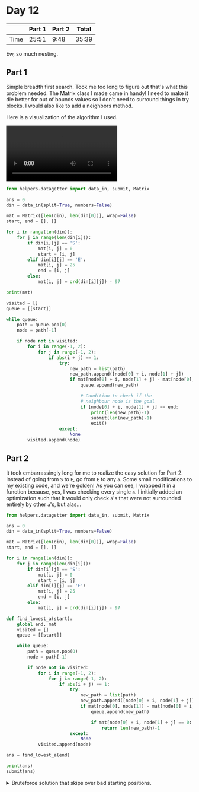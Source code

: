 # Day 12

| | Part 1 | Part 2 | Total |
|---|---|---|---|
|Time|25:51|9:48|35:39|

Ew, so much nesting.

## Part 1

Simple breadth first search. Took me too long to figure out that's what this problem needed. The Matrix class I made came in handy! I need to make it die better for out of bounds values so I don't need to surround things in try blocks. I would also like to add a neighbors method.

Here is a visualization of the algorithm I used.

![Vis](resources/day12vis.mp4)

```python
from helpers.datagetter import data_in, submit, Matrix

ans = 0
din = data_in(split=True, numbers=False)

mat = Matrix([len(din), len(din[0])], wrap=False)
start, end = [], []

for i in range(len(din)):
    for j in range(len(din[i])):
        if din[i][j] == 'S':
            mat[i, j] = 0
            start = [i, j]
        elif din[i][j] == 'E':
            mat[i, j] = 25
            end = [i, j]
        else:
            mat[i, j] = ord(din[i][j]) - 97

print(mat)

visited = []
queue = [[start]]

while queue:
    path = queue.pop(0)
    node = path[-1]

    if node not in visited:
        for i in range(-1, 2):
            for j in range(-1, 2):
                if abs(i + j) == 1:
                    try:
                        new_path = list(path)
                        new_path.append([node[0] + i, node[1] + j])
                        if mat[node[0] + i, node[1] + j] - mat[node[0], node[1]] <= 1:
                            queue.append(new_path)

                            # Condition to check if the
                            # neighbour node is the goal
                            if [node[0] + i, node[1] + j] == end:
                                print(len(new_path)-1)
                                submit(len(new_path)-1)
                                exit()
                    except:
                        None
        visited.append(node)
```

## Part 2

It took embarrassingly long for me to realize the easy solution for Part 2. Instead of going from `S` to `E`, go from `E` to any `a`. Some small modifications to my existing code, and we're golden! As you can see, I wrapped it in a function because, yes, I was checking every single `a`. I initially added an optimization such that it would only check `a`'s that were not surrounded entirely by other `a`'s, but alas...

```python
from helpers.datagetter import data_in, submit, Matrix

ans = 0
din = data_in(split=True, numbers=False)

mat = Matrix([len(din), len(din[0])], wrap=False)
start, end = [], []

for i in range(len(din)):
    for j in range(len(din[i])):
        if din[i][j] == 'S':
            mat[i, j] = 0
            start = [i, j]
        elif din[i][j] == 'E':
            mat[i, j] = 25
            end = [i, j]
        else:
            mat[i, j] = ord(din[i][j]) - 97

def find_lowest_a(start):
    global end, mat
    visited = []
    queue = [[start]]

    while queue:
        path = queue.pop(0)
        node = path[-1]

        if node not in visited:
            for i in range(-1, 2):
                for j in range(-1, 2):
                    if abs(i + j) == 1:
                        try:
                            new_path = list(path)
                            new_path.append([node[0] + i, node[1] + j])
                            if mat[node[0], node[1]] - mat[node[0] + i, node[1] + j] <= 1:
                                queue.append(new_path)

                                if mat[node[0] + i, node[1] + j] == 0:
                                    return len(new_path)-1
                        except:
                            None
            visited.append(node)

ans = find_lowest_a(end)

print(ans)
submit(ans)
```

<details>
    <summary>Bruteforce solution that skips over bad starting positions.</summary>
    
    It only checks `if max(neighbors) != 0 and min(neighbors) <= 1`.

```python
ans = 1000
for pos, item in mat:
    try:
        if item == 0:
            neighbors = []
            for i in range(-1, 2):
                for j in range(-1, 2):
                    if abs(i + j) == 1:
                        try:
                            neighbors.append(mat[pos[0]+i, pos[1]+j])
                        except:
                            None
            if max(neighbors) != 0 and min(neighbors) <= 1:
                ans = min(ans, find_lowest_a(pos))
                print(pos, ans)
    except:
        None

print(ans)
```
</details>
